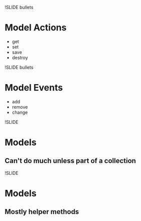 !SLIDE bullets
# Model Actions
* get
* set
* save
* destroy

!SLIDE bullets
# Model Events
* add
* remove
* change

!SLIDE
# Models
## Can't do much unless part of a collection

!SLIDE
# Models
## Mostly helper methods
